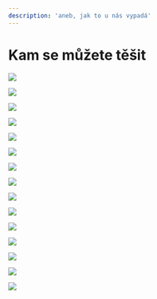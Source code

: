 ```yaml
---
description: 'aneb, jak to u nás vypadá'
---
```


# Kam se můžete těšit



![](../.gitbook/assets/picture_7320_5.jpg-1600x1200-komunitni-centrum-skala-brno-novy-liskovec.jpg)

![](../.gitbook/assets/picture_7320_3.jpg-1600x1200-komunitni-centrum-skala-brno-novy-liskovec.jpg)

![](../.gitbook/assets/picture_7320_4.jpg-1600x1200-komunitni-centrum-skala-brno-novy-liskovec.jpg)

![](../.gitbook/assets/picture_7320_10.jpg-1600x1200-komunitni-centrum-skala-brno-novy-liskovec.jpg)

![](../.gitbook/assets/picture_7320_11.jpg-1600x1200-komunitni-centrum-skala-brno-novy-liskovec.jpg)

![](../.gitbook/assets/picture_7320_12.jpg-1600x1200-komunitni-centrum-skala-brno-novy-liskovec.jpg)

![](../.gitbook/assets/picture_7320_16.jpg-1600x1200-komunitni-centrum-skala-brno-novy-liskovec.jpg)

![](../.gitbook/assets/picture_7320_17.jpg-1600x1200-komunitni-centrum-skala-brno-novy-liskovec.jpg)

![](../.gitbook/assets/picture_7320_18.jpg-1600x1200-komunitni-centrum-skala-brno-novy-liskovec.jpg)

![](../.gitbook/assets/picture_7320_19.jpg-1600x1200-komunitni-centrum-skala-brno-novy-liskovec.jpg)

![](../.gitbook/assets/picture_7320_23.jpg-1600x1200-komunitni-centrum-skala-brno-novy-liskovec.jpg)

![](../.gitbook/assets/picture_7320_25.jpg-1600x1200-komunitni-centrum-skala-brno-novy-liskovec.jpg)

![](../.gitbook/assets/picture_7320_28.jpg-1600x1200-komunitni-centrum-skala-brno-novy-liskovec.jpg)

![](../.gitbook/assets/picture_7320_29.jpg-1600x1200-komunitni-centrum-skala-brno-novy-liskovec.jpg)

![](../.gitbook/assets/picture_7320_30.jpg-1600x1200-komunitni-centrum-skala-brno-novy-liskovec.jpg)

